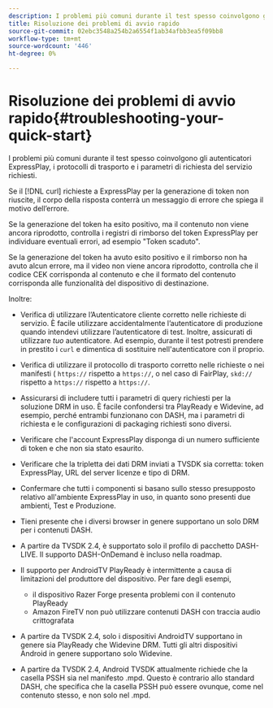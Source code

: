 ```yaml
---
description: I problemi più comuni durante il test spesso coinvolgono gli autenticatori ExpressPlay, i protocolli di trasporto e i parametri di richiesta del servizio richiesti.
title: Risoluzione dei problemi di avvio rapido
source-git-commit: 02ebc3548a254b2a6554f1ab34afbb3ea5f09bb8
workflow-type: tm+mt
source-wordcount: '446'
ht-degree: 0%

---
```


# Risoluzione dei problemi di avvio rapido{#troubleshooting-your-quick-start}

I problemi più comuni durante il test spesso coinvolgono gli autenticatori ExpressPlay, i protocolli di trasporto e i parametri di richiesta del servizio richiesti.

Se il [!DNL curl] richieste a ExpressPlay per la generazione di token non riuscite, il corpo della risposta conterrà un messaggio di errore che spiega il motivo dell’errore.

Se la generazione del token ha esito positivo, ma il contenuto non viene ancora riprodotto, controlla i registri di rimborso del token ExpressPlay per individuare eventuali errori, ad esempio &quot;Token scaduto&quot;.

Se la generazione del token ha avuto esito positivo e il rimborso non ha avuto alcun errore, ma il video non viene ancora riprodotto, controlla che il codice CEK corrisponda al contenuto e che il formato del contenuto corrisponda alle funzionalità del dispositivo di destinazione.

Inoltre:

* Verifica di utilizzare l’Autenticatore cliente corretto nelle richieste di servizio. È facile utilizzare accidentalmente l’autenticatore di produzione quando intendevi utilizzare l’autenticatore di test. Inoltre, assicurati di utilizzare *tuo* autenticatore. Ad esempio, durante il test potresti prendere in prestito i `curl` e dimentica di sostituire nell&#39;autenticatore con il proprio.

* Verifica di utilizzare il protocollo di trasporto corretto nelle richieste o nei manifesti ( `https://` rispetto a `https://`, o nel caso di FairPlay, `skd://` rispetto a `https://` rispetto a `https://`.

* Assicurarsi di includere tutti i parametri di query richiesti per la soluzione DRM in uso. È facile confondersi tra PlayReady e Widevine, ad esempio, perché entrambi funzionano con DASH, ma i parametri di richiesta e le configurazioni di packaging richiesti sono diversi.
* Verificare che l&#39;account ExpressPlay disponga di un numero sufficiente di token e che non sia stato esaurito.
* Verificare che la tripletta dei dati DRM inviati a TVSDK sia corretta: token ExpressPlay, URL del server licenze e tipo di DRM.
* Confermare che tutti i componenti si basano sullo stesso presupposto relativo all&#39;ambiente ExpressPlay in uso, in quanto sono presenti due ambienti, Test e Produzione.
* Tieni presente che i diversi browser in genere supportano un solo DRM per i contenuti DASH.
* A partire da TVSDK 2.4, è supportato solo il profilo di pacchetto DASH-LIVE. Il supporto DASH-OnDemand è incluso nella roadmap.
* Il supporto per AndroidTV PlayReady è intermittente a causa di limitazioni del produttore del dispositivo. Per fare degli esempi,

   * il dispositivo Razer Forge presenta problemi con il contenuto PlayReady
   * Amazon FireTV non può utilizzare contenuti DASH con traccia audio crittografata

* A partire da TVSDK 2.4, solo i dispositivi AndroidTV supportano in genere sia PlayReady che Widevine DRM. Tutti gli altri dispositivi Android in genere supportano solo Widevine.
* A partire da TVSDK 2.4, Android TVSDK attualmente richiede che la casella PSSH sia nel manifesto .mpd. Questo è contrario allo standard DASH, che specifica che la casella PSSH può essere ovunque, come nel contenuto stesso, e non solo nel .mpd.
